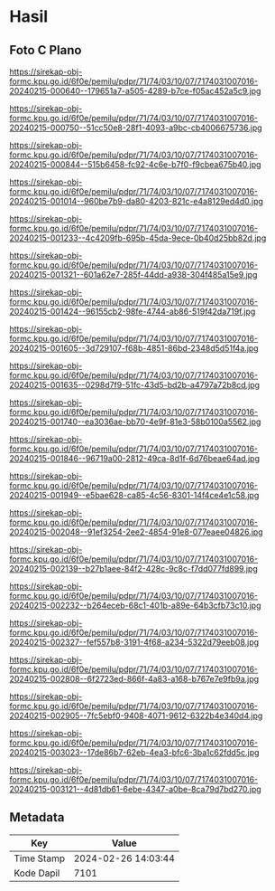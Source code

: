 # Hasil

## Foto C Plano

https://sirekap-obj-formc.kpu.go.id/6f0e/pemilu/pdpr/71/74/03/10/07/7174031007016-20240215-000640--179651a7-a505-4289-b7ce-f05ac452a5c9.jpg

https://sirekap-obj-formc.kpu.go.id/6f0e/pemilu/pdpr/71/74/03/10/07/7174031007016-20240215-000750--51cc50e8-28f1-4093-a9bc-cb4006675736.jpg

https://sirekap-obj-formc.kpu.go.id/6f0e/pemilu/pdpr/71/74/03/10/07/7174031007016-20240215-000844--515b6458-fc92-4c6e-b7f0-f9cbea675b40.jpg

https://sirekap-obj-formc.kpu.go.id/6f0e/pemilu/pdpr/71/74/03/10/07/7174031007016-20240215-001014--960be7b9-da80-4203-821c-e4a8129ed4d0.jpg

https://sirekap-obj-formc.kpu.go.id/6f0e/pemilu/pdpr/71/74/03/10/07/7174031007016-20240215-001233--4c4209fb-695b-45da-9ece-0b40d25bb82d.jpg

https://sirekap-obj-formc.kpu.go.id/6f0e/pemilu/pdpr/71/74/03/10/07/7174031007016-20240215-001321--601a62e7-285f-44dd-a938-304f485a15e9.jpg

https://sirekap-obj-formc.kpu.go.id/6f0e/pemilu/pdpr/71/74/03/10/07/7174031007016-20240215-001424--96155cb2-98fe-4744-ab86-519f42da719f.jpg

https://sirekap-obj-formc.kpu.go.id/6f0e/pemilu/pdpr/71/74/03/10/07/7174031007016-20240215-001605--3d729107-f68b-4851-86bd-2348d5d51f4a.jpg

https://sirekap-obj-formc.kpu.go.id/6f0e/pemilu/pdpr/71/74/03/10/07/7174031007016-20240215-001635--0298d7f9-51fc-43d5-bd2b-a4797a72b8cd.jpg

https://sirekap-obj-formc.kpu.go.id/6f0e/pemilu/pdpr/71/74/03/10/07/7174031007016-20240215-001740--ea3036ae-bb70-4e9f-81e3-58b0100a5562.jpg

https://sirekap-obj-formc.kpu.go.id/6f0e/pemilu/pdpr/71/74/03/10/07/7174031007016-20240215-001846--96719a00-2812-49ca-8d1f-6d76beae64ad.jpg

https://sirekap-obj-formc.kpu.go.id/6f0e/pemilu/pdpr/71/74/03/10/07/7174031007016-20240215-001949--e5bae628-ca85-4c56-8301-14f4ce4e1c58.jpg

https://sirekap-obj-formc.kpu.go.id/6f0e/pemilu/pdpr/71/74/03/10/07/7174031007016-20240215-002048--91ef3254-2ee2-4854-91e8-077eaee04826.jpg

https://sirekap-obj-formc.kpu.go.id/6f0e/pemilu/pdpr/71/74/03/10/07/7174031007016-20240215-002139--b27b1aee-84f2-428c-9c8c-f7dd077fd899.jpg

https://sirekap-obj-formc.kpu.go.id/6f0e/pemilu/pdpr/71/74/03/10/07/7174031007016-20240215-002232--b264eceb-68c1-401b-a89e-64b3cfb73c10.jpg

https://sirekap-obj-formc.kpu.go.id/6f0e/pemilu/pdpr/71/74/03/10/07/7174031007016-20240215-002327--fef557b8-3191-4f68-a234-5322d79eeb08.jpg

https://sirekap-obj-formc.kpu.go.id/6f0e/pemilu/pdpr/71/74/03/10/07/7174031007016-20240215-002808--6f2723ed-866f-4a83-a168-b767e7e9fb9a.jpg

https://sirekap-obj-formc.kpu.go.id/6f0e/pemilu/pdpr/71/74/03/10/07/7174031007016-20240215-002905--7fc5ebf0-9408-4071-9612-6322b4e340d4.jpg

https://sirekap-obj-formc.kpu.go.id/6f0e/pemilu/pdpr/71/74/03/10/07/7174031007016-20240215-003023--17de86b7-62eb-4ea3-bfc6-3ba1c62fdd5c.jpg

https://sirekap-obj-formc.kpu.go.id/6f0e/pemilu/pdpr/71/74/03/10/07/7174031007016-20240215-003121--4d81db61-6ebe-4347-a0be-8ca79d7bd270.jpg


## Metadata

| Key        | Value               |
| ---------- | ------------------- |
| Time Stamp | 2024-02-26 14:03:44 |
| Kode Dapil | 7101                |



